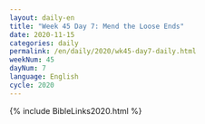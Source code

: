 ```yaml
---
layout: daily-en
title: "Week 45 Day 7: Mend the Loose Ends"
date: 2020-11-15 
categories: daily
permalink: /en/daily/2020/wk45-day7-daily.html
weekNum: 45
dayNum: 7
language: English
cycle: 2020
---
```

{% include BibleLinks2020.html %} 
